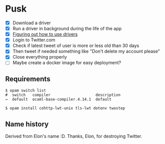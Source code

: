 # Pusk

- [x] Download a driver
- [x] Run a driver in background during the life of the app
- [x] [Figuring out how to use drivers](https://w3c.github.io/webdriver/#endpoints)
- [x] Login to Twitter.com
- [x] Check if latest tweet of user is more or less old than 30 days
- [x] Then tweet if needed something like "Don't delete my account please"
- [x] Close everything properly
- [ ] Maybe create a docker image for easy deployment?

## Requirements

```opam
$ opam switch list
#  switch   compiler                    description
→  default  ocaml-base-compiler.4.14.1  default
```

```sh
$ opam install cohttp-lwt-unix tls-lwt dotenv twostep
```

## Name history

Derived from Elon's name :D. Thanks, Elon, for destroying Twitter.
